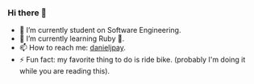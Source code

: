### Hi there 👋

- 🔭 I’m currently student on Software Engineering.
- 🌱 I’m currently learning Ruby 💎.
- 📫 How to reach me: [danieljpay](https://www.linkedin.com/in/danieljpay/).
- ⚡ Fun fact: my favorite thing to do is ride bike. (probably I'm doing it while you are reading this).
